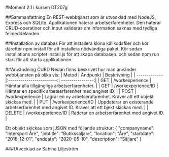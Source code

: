 #Moment 2.1 i kursen DT207g

##Sammanfattning
En REST-webbtjänst som är utvecklad med NodeJS, Express och SQLite. Applikationen haterar arbetserfarenheter. Den haterar CRUD-operatiner och input valideras om information saknas med tydliga felmeddelanden. 

##Installation av databas
För att installera klona källkodsfiler och kör därefter npm install för att installera nödvändiga paket. Kör sedan installations scriptet install.js för att skapa databasen.  och sedan npm run start för att starta applikationen.

##Användning CURD
Nedan finns beskrivet hur man använder webbtjänsten på olika vis:
| Metod         | Ändpunkt                 | Beskrivning      |
| ------------- |:------------------------:| ----------------:|
| GET           | /workexperience          | Hämtar alla tillgängliga arbetserfarenheter. |
| GET           | /workexperience/ID       |   	Hämtar en specifik arbetserfarenhet med angivet ID. |
| POST          | /workexperience     |    Lagrar en ny arbetserafarenhet. Kräver att ett objekt skickas med. |
| PUT           | /workexperience/ID     |    Uppdaterar en existerande arbetserfarenhet med angivet ID. Kräver att ett bjekt skickas med. |
| DELETE        | /workexperience/ID     |    Raderar en arbetserfarenhet med angivet ID. |


Ett objekt skickas som jJSON med följande struktur:
{
    "companyname": "Intersport Åre",
    "jobtitle": "Butikssäljare",
    "location": "Åre",
    "startdate": "2018-12-01",
    "enddate": "2020-05-10",
    "description": "Säljare"
}

###Utvecklad av
Sabina Liljeström
